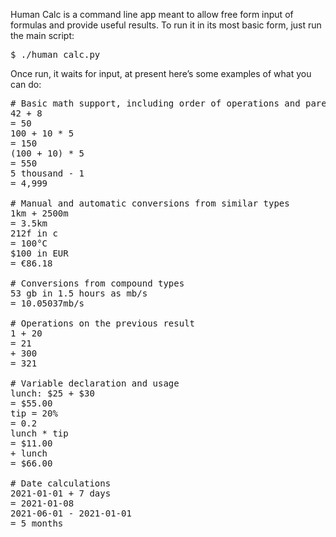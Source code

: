 Human Calc is a command line app meant to allow free 
form input of formulas and provide useful results.  To 
run it in its most basic form, just run the main script:

<pre>
$ ./human_calc.py
</pre>

Once run, it waits for input, at present here’s some examples 
of what you can do:

<pre>
# Basic math support, including order of operations and parenthesis
42 + 8
= 50
100 + 10 * 5
= 150
(100 + 10) * 5
= 550
5 thousand - 1
= 4,999

# Manual and automatic conversions from similar types
1km + 2500m
= 3.5km
212f in c
= 100°C
$100 in EUR
= &#8364;86.18

# Conversions from compound types
53 gb in 1.5 hours as mb/s
= 10.05037mb/s

# Operations on the previous result
1 + 20
= 21
+ 300
= 321

# Variable declaration and usage
lunch: $25 + $30
= $55.00
tip = 20%
= 0.2
lunch * tip
= $11.00
+ lunch
= $66.00

# Date calculations
2021-01-01 + 7 days
= 2021-01-08
2021-06-01 - 2021-01-01
= 5 months
</pre>
